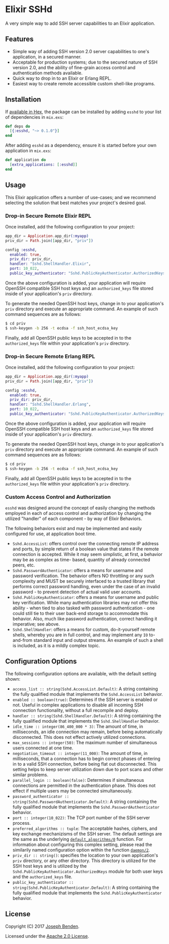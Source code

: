 # Elixir SSHd

A very simple way to add SSH server capabilities to an Elixir application.

## Features

* Simple way of adding SSH version 2.0 server capabilities to one's
  application, in a secured manner.
* Acceptable for production systems; due to the secured nature of
  SSH version 2.0, and the ability of fine-grain access control
  and authentication methods available.
* Quick way to drop in to an Elixir or Erlang REPL.
* Easiest way to create remote accessible custom shell-like
  programs.

## Installation

If [available in Hex](https://hex.pm/docs/publish), the package can be installed
by adding `esshd` to your list of dependencies in `mix.exs`:

```elixir
def deps do
  [{:esshd, "~> 0.1.0"}]
end
```

After adding `esshd` as a dependency, ensure it is started before your own
application in `mix.exs`:

```elixir
def application do
  [extra_applications: [:esshd]]
end
```

## Usage

This Elixir application offers a number of use-cases; and we recommend
selecting the solution that best matches your project's desired goal.

### Drop-in Secure Remote Elixir REPL

Once installed, add the following configuration to your project:

```elixir
app_dir = Application.app_dir(:myapp)
priv_dir = Path.join([app_dir, "priv"])

config :esshd,
  enabled: true,
  priv_dir: priv_dir,
  handler: "Sshd.ShellHandler.Elixir",
  port: 10_022,
  public_key_authenticator: "Sshd.PublicKeyAuthenticator.AuthorizedKeys"
```

Once the above configuration is added, your application will require OpenSSH
compatible SSH host keys and an `authorized_keys` file stored inside of your
application's `priv` directory.

To generate the needed OpenSSH host keys, change in to your application's
`priv` directory and execute an appropriate command. An example of such
command sequences are as follows:

```sh
$ cd priv
$ ssh-keygen -b 256 -t ecdsa -f ssh_host_ecdsa_key
```

Finally, add all OpenSSH public keys to be accepted in to the `authorized_keys`
file within your application's `priv` directory.

### Drop-in Secure Remote Erlang REPL

Once installed, add the following configuration to your project:

```elixir
app_dir = Application.app_dir(:myapp)
priv_dir = Path.join([app_dir, "priv"])

config :esshd,
  enabled: true,
  priv_dir: priv_dir,
  handler: "Sshd.ShellHandler.Erlang",
  port: 10_022,
  public_key_authenticator: "Sshd.PublicKeyAuthenticator.AuthorizedKeys"
```

Once the above configuration is added, your application will require OpenSSH
compatible SSH host keys and an `authorized_keys` file stored inside of your
application's `priv` directory.

To generate the needed OpenSSH host keys, change in to your application's
`priv` directory and execute an appropriate command. An example of such
command sequences are as follows:

```sh
$ cd priv
$ ssh-keygen -b 256 -t ecdsa -f ssh_host_ecdsa_key
```

Finally, add all OpenSSH public keys to be accepted in to the `authorized_keys`
file within your application's `priv` directory.

### Custom Access Control and Authorization

`esshd` was designed around the concept of easily changing the methods
employed in each of access control and authorization by changing the
utilized "handler" of each component - by way of Elixir Behaviors.

The following behaviors exist and may be implemented and easily
configured for use, at application boot time.

- `Sshd.AccessList`: offers control over the connecting remote IP
  address and ports, by simple return of a boolean value that
  states if the remote connection is accepted. While it may seem
  simplistic, at first, a behavior may be as complex as time-
  based, quantity of already connected peers, etc.
- `Sshd.PasswordAuthenticator`: offers a means for username and
  password verification. The behavior offers NO throttling or any
  such complexity and MUST be securely interfaced to a trusted
  library that performs correct password handling, even under
  the case of an invalid password - to prevent detection of
  actual valid user accounts.
- `Sshd.PublicKeyAuthenticator`: offers a means for username and
  public key verification. While many authentication libraries
  may not offer this ability - when tied to also tasked with
  password authentication - one could still tie to their user
  back-end storage to accommodate this behavior. Also, much like
  password authentication, correct handling it imperative; see
  above.
- `Sshd.ShellHandler`: offers a means for custom, do-it-yourself
  remote shells, whereby you are in full control, and may
  implement any `IO` to-and-from standard input and output
  streams. An example of such a shell is included, as it is
  a mildly complex topic.

## Configuration Options

The following configuration options are available, with the
default setting shown:

* `access_list :: string(Sshd.AccessList.Default)`: A string containing
  the fully qualified module that implements the `Sshd.AccessList`
  behavior.
* `enabled :: boolean(true)`: Determines if the SSH server is
  enabled or not. Useful in complex applications to disable
  all incoming SSH connection functionality, without a full
  recompile and deploy.
* `handler :: string(Sshd.ShellHandler.Default)`: A string containing
  the fully qualified module that implements the
  `Sshd.ShellHandler` behavior.
* `idle_time :: integer(86_400_000 * 3)`: The amount of time, in
  milliseconds, an idle connection may remain, before being automatically
  disconnected. This does not effect actively utilized connections.
* `max_sessions :: integer(50)`: The maximum number of simultaneous
  users connected at one time.
* `negotiation_timeout :: integer(11_000)`: The amount of time,
  in milliseconds, that a connection has to begin correct phases of
  entering in to a valid SSH connection, before being flat out
  disconnected. This setting helps to keep server utilization down
  due to port scans and other similar problems.
* `parallel_login :: boolean(false)`: Determines if
  simultaneous connections are permitted in the authentication
  phase. This does not effect if multiple users may be connected
  simultaneously.
* `password_authenticator :: string(Sshd.PasswordAuthenticator.Default)`:
  A string containing the fully qualified module that implements
  the `Sshd.PasswordAuthenticator` behavior.
* `port :: integer(10_022)`: The TCP port number of the SSH server
  process.
* `preferred_algorithms :: tuple`: The acceptable hashes, ciphers,
  and key exchange mechanizisms of the SSH server. The default
  settings are the same as the underlying
  [`default_algorithms/0`](http://erlang.org/doc/man/ssh.html#default_algorithms-0)
  function. For information about configuring this complex setting,
  please read the similarily named configuration option within
  the function [`daemon/2`](http://erlang.org/doc/man/ssh.html#daemon-2).
* `priv_dir :: string()`: specifies the location to your own application's
  `priv` directory, or any other directory. This directory is utilized
  for the SSH host keys and is utilized by the
  `Sshd.PublicKeyAuthenticator.AuthorizedKeys` module for both user keys and
  the `authorized_keys` file.
* `public_key_authenticator :: string(Sshd.PublicKeyAuthenticator.Default)`:
  A string containing the fully qualified module that implements
  the `Sshd.PublicKeyAuthenticator` behavior.

## License

Copyright (C) 2017 [Joseph Benden](mailto:joe@benden.us).

Licensed under the [Apache 2.0 License](https://opensource.org/licenses/Apache-2.0).
